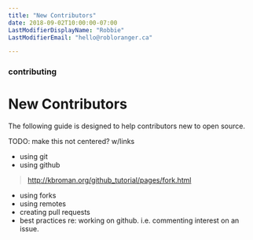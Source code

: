 ```yaml
---
title: "New Contributors"
date: 2018-09-02T10:00:00-07:00
LastModifierDisplayName: "Robbie"
LastModifierEmail: "hello@robloranger.ca"

---
```


### contributing

# New Contributors

The following guide is designed to help contributors new to open source.

TODO: make this not centered? w/links
- using git
- using github
>    http://kbroman.org/github_tutorial/pages/fork.html
- using forks
- using remotes
- creating pull requests
- best practices re: working on github. i.e. commenting interest on an issue.
